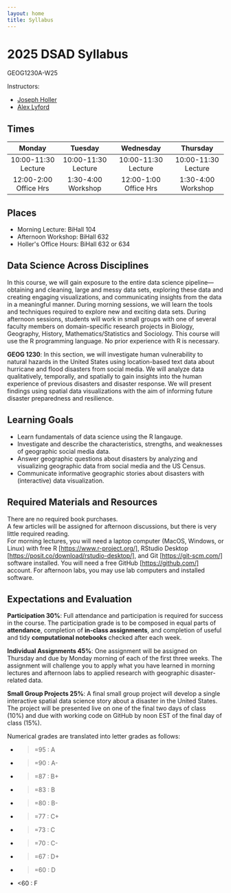 ```yaml
---
layout: home
title: Syllabus
---
```


# 2025 DSAD Syllabus

GEOG1230A-W25

Instructors:
- [Joseph Holler](https://www.middlebury.edu/college/people/joseph-holler)
- [Alex Lyford](https://www.middlebury.edu/college/people/alex-lyford)

## Times

| Monday | Tuesday | Wednesday | Thursday |
| :--: | :--: | :--: | :--: | 
| 10:00-11:30 Lecture | 10:00-11:30 Lecture | 10:00-11:30 Lecture | 10:00-11:30 Lecture |
| 12:00-2:00 Office Hrs | 1:30-4:00 Workshop | 12:00-1:00 Office Hrs | 1:30-4:00 Workshop

## Places

- Morning Lecture: BiHall 104
- Afternoon Workshop: BiHall 632
- Holler's Office Hours: BiHall 632 or 634

## Data Science Across Disciplines

In this course, we will gain exposure to the entire data science pipeline—obtaining and cleaning, large and messy data sets, exploring these data and creating engaging visualizations, and communicating insights from the data in a meaningful manner.
During morning sessions, we will learn the tools and techniques required to explore new and exciting data sets. During afternoon sessions, students will work in small groups with one of several faculty members on domain-specific research projects in Biology, Geography, History, Mathematics/Statistics and Sociology. This course will use the R programming language.
No prior experience with R is necessary.

**GEOG 1230**: In this section, we will investigate human vulnerability to natural hazards in the United States using location-based text data about hurricane and flood disasters from social media.
We will analyze data qualitatively, temporally, and spatially to gain insights into the human experience of previous disasters and disaster response.
We will present findings using spatial data visualizations with the aim of informing future disaster preparedness and resilience.

## Learning Goals

- Learn fundamentals of data science using the R langauge.
- Investigate and describe the characteristics, strengths, and weaknesses of geographic social media data.
- Answer geographic questions about disasters by analyzing and visualizing geographic data from social media and the US Census.
- Communicate informative geographic stories about disasters with (interactive) data visualization.

## Required Materials and Resources

There are no required book purchases.  
A few articles will be assigned for afternoon discussions, but there is very little required reading.  
For morning lectures, you will need a laptop computer (MacOS, Windows, or Linux) with free R [https://www.r-project.org/], RStudio Desktop [https://posit.co/download/rstudio-desktop/], and Git [https://git-scm.com/] software installed.
You will need a free GitHub [https://github.com/] account.
For afternoon labs, you may use lab computers and installed software.  

## Expectations and Evaluation

**Participation 30%**: Full attendance and participation is required for success in the course. The participation grade is to be composed in equal parts of **attendance**, completion of **in-class assignments**, and completion of useful and tidy **computational notebooks** checked after each week. 

**Individual Assignments 45%**: One assignment will be assigned on Thursday and due by Monday morning of each of the first three weeks. The assignment will challenge you to apply what you have learned in morning lectures and afternoon labs to applied research with geographic disaster-related data.

**Small Group Projects 25%**: A final small group project will develop a single interactive spatial data science story about a disaster in the United States. The project will be presented live on one of the final two days of class (10%) and due with working code on GitHub by noon EST of the final day of class (15%). 

Numerical grades are translated into letter grades as follows:

- >=95 : A
- >=90 : A-
- >=87 : B+
- >=83 : B
- >=80 : B-
- >=77 : C+
- >=73 : C
- >=70 : C-
- >=67 : D+
- >=60 : D
- <60  : F
